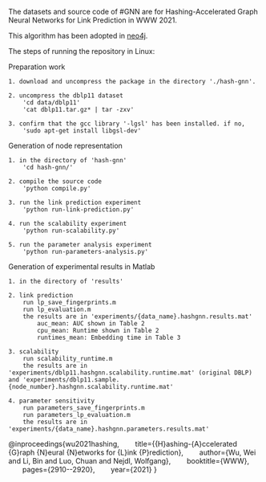 The datasets and source code of #GNN are for Hashing-Accelerated Graph Neural Networks for Link Prediction in WWW 2021.

This algorithm has been adopted in [neo4j](https://neo4j.com/docs/graph-data-science/current/machine-learning/node-embeddings/hashgnn/).

The steps of running the repository in Linux:

Preparation work

    1. download and uncompress the package in the directory './hash-gnn'. 

    2. uncompress the dblp11 dataset
        'cd data/dblp11'
        'cat dblp11.tar.gz* | tar -zxv'

    3. confirm that the gcc library '-lgsl' has been installed. if no,
        'sudo apt-get install libgsl-dev'


Generation of node representation

    1. in the directory of 'hash-gnn'
        'cd hash-gnn/'

    2. compile the source code
        'python compile.py'

    3. run the link prediction experiment
        'python run-link-prediction.py'

    4. run the scalability experiment
        'python run-scalability.py'

    5. run the parameter analysis experiment
        'python run-parameters-analysis.py'

Generation of experimental results in Matlab

    1. in the directory of 'results'

    2. link prediction
        run lp_save_fingerprints.m
        run lp_evaluation.m
        the results are in 'experiments/{data_name}.hashgnn.results.mat'
            auc_mean: AUC shown in Table 2
            cpu_mean: Runtime shown in Table 2
            runtimes_mean: Embedding time in Table 3

    3. scalability
        run scalability_runtime.m
        the results are in 'experiments/dblp11.hashgnn.scalability.runtime.mat' (original DBLP) and 'experiments/dblp11.sample.{node_number}.hashgnn.scalability.runtime.mat'

    4. parameter sensitivity
        run parameters_save_fingerprints.m
        run parameters_lp_evaluation.m
        the results are in 'experiments/{data_name}.hashgnn.parameters.results.mat'


@inproceedings{wu2021hashing, 
 &emsp;&emsp;title={{H}ashing-{A}ccelerated {G}raph {N}eural {N}etworks for {L}ink {P}rediction}, 
 &emsp;&emsp;author={Wu, Wei and Li, Bin and Luo, Chuan and Nejdl, Wolfgang}, 
 &emsp;&emsp;booktitle={WWW}, 
 &emsp;&emsp;pages={2910--2920}, 
 &emsp;&emsp;year={2021} 
}
